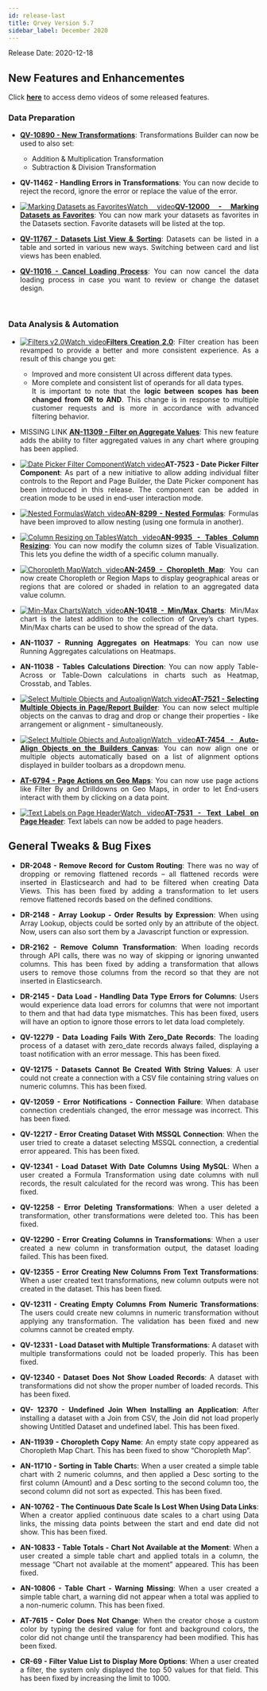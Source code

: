 ```yaml
---
id: release-last
title: Qrvey Version 5.7
sidebar_label: December 2020
---
```

<div style="text-align: justify">
Release Date: 2020-12-18

## New Features and Enhancementes 

Click <a href="/docs/next/video-training/release/version-5.7" target="_blank"> <strong>here</strong></a> to access demo videos of some released features.


### Data Preparation

* <a href="/docs/ui-docs/datasets/transformations/" target="_blank"><strong>QV-10890 - New Transformations</strong></a>: Transformations Builder can now be used to also set:
  * Addition & Multiplication Transformation
  * Subtraction & Division Transformation

* **QV-11462 - Handling Errors in Transformations**: You can now decide to reject the record, ignore the error or replace the value of the error.

* <a href="/docs/video-training/release/version-5.7/#marking-datasets-as-favorites" target="_blank" class="tooltip"><img alt="Marking Datasets as Favorites" src="https://s3.amazonaws.com/cdn.qrvey.com/documentation_assets/release-notes/video_icon.png#thumbnail-20" class="video-icon-png"><span class="tooltiptext">Watch video</span></a><a href="/docs/ui-docs/datasets/data_overview/#data_overview" target="_blank"><strong>QV-12000 - Marking Datasets as Favorites</strong></a>: You can now mark your datasets as favorites in the Datasets section. Favorite datasets will be listed at the top.

* <a href="/docs/ui-docs/datasets/data_overview/#data_overview" target="_blank"><strong>QV-11767 - Datasets List View & Sorting</strong></a>: Datasets can be listed in a table and sorted in various new ways. Switching between card and list views has been enabled.

* <a href="/docs/ui-docs/datasets/datasets/#datasets" target="_blank"> <strong>QV-11016 - Cancel Loading Process</strong></a>: You can now cancel the data loading process in case you want to review or change the dataset design.

<br>

### Data Analysis & Automation

* <a href="/docs/video-training/release/version-5.7/#filters-v20" target="_blank" class="tooltip"><img alt="Filters v2.0" src="https://s3.amazonaws.com/cdn.qrvey.com/documentation_assets/release-notes/video_icon.png#thumbnail-20" class="video-icon-png"><span class="tooltiptext">Watch video</span></a><a href="/docs/ui-docs/datasets/data_overview/#data_overview" target="_blank"><strong>Filters Creation 2.0</strong></a>: Filter creation has been revamped to provide a better and more consistent experience. As a result of this change you get: 
  * Improved and more consistent UI across different data types.
  * More complete and consistent list of operands for all data types. <br>
It is important to note that the **logic between scopes has been changed from OR to AND**. This change is in response to multiple customer requests and is more in accordance with advanced filtering behavior.  

* MISSING LINK <a href="" target="_blank"> <strong>AN-11309 - Filter on Aggregate Values</strong></a>: This new feature adds the ability to filter aggregated values in any chart where grouping has been applied.

* <a href="/docs/video-training/release/version-5.7/#date-picker-filter-component" target="_blank" class="tooltip"><img alt="Date Picker Filter Component" src="https://s3.amazonaws.com/cdn.qrvey.com/documentation_assets/release-notes/video_icon.png#thumbnail-20" class="video-icon-png"><span class="tooltiptext">Watch video</span></a><strong>AT-7523 - Date Picker Filter Component</strong>: As part of a new initiative to allow adding individual filter controls to the Report and Page Builder, the Date Picker component has been introduced in this release. The component can be added in creation mode to be used in end-user interaction mode. 

* <a href="/docs/video-training/release/version-5.7/#nested-formulas" target="_blank" class="tooltip"><img alt="Nested Formulas" src="https://s3.amazonaws.com/cdn.qrvey.com/documentation_assets/release-notes/video_icon.png#thumbnail-20" class="video-icon-png"><span class="tooltiptext">Watch video</span></a><a href="/docs/ui-docs/dataviews/formulas/" target="_blank"><strong>AN-8299 - Nested Formulas</strong></a>: Formulas have been improved to allow nesting (using one formula in another).

* <a href="/docs/video-training/release/version-5.7/#column-resizing-on-tables" target="_blank" class="tooltip"><img alt="Column Resizing on Tables" src="https://s3.amazonaws.com/cdn.qrvey.com/documentation_assets/release-notes/video_icon.png#thumbnail-20" class="video-icon-png"><span class="tooltiptext">Watch video</span></a><a href="/docs/ui-docs/dataviews/chart-types/" target="_blank"><strong>AN-9935 - Tables Column Resizing</strong></a>: You can now modify the column sizes of Table Visualization. This lets you define the width of a specific column manually.

* <a href="/docs/video-training/release/version-5.7/#choropleth-map" target="_blank" class="tooltip"><img alt="Choropleth Map" src="https://s3.amazonaws.com/cdn.qrvey.com/documentation_assets/release-notes/video_icon.png#thumbnail-20" class="video-icon-png"><span class="tooltiptext">Watch video</span></a><a href="/docs/ui-docs/dataviews/chart-types/" target="_blank"><strong>AN-2459 - Choropleth Map</strong></a>: You can now create Choropleth or Region Maps to display geographical areas or regions that are colored or shaded in relation to an aggregated data value column. 

* <a href="/docs/video-training/release/version-5.7/#min-max-charts" target="_blank" class="tooltip"><img alt="Min-Max Charts" src="https://s3.amazonaws.com/cdn.qrvey.com/documentation_assets/release-notes/video_icon.png#thumbnail-20" class="video-icon-png"><span class="tooltiptext">Watch video</span></a><a href="/docs/ui-docs/dataviews/chart-types/" target="_blank"><strong>AN-10418 - Min/Max Charts</strong></a>: Min/Max chart is the latest addition to the collection of Qrvey’s chart types. Min/Max charts can be used to show the spread of the data. 

* **AN-11037 - Running Aggregates on Heatmaps**: You can now use Running Aggregates calculations on Heatmaps.

* **AN-11038 - Tables Calculations Direction**: You can now apply Table-Across or Table-Down calculations in charts such as Heatmap, Crosstab, and Tables.

* <a href="/docs/video-training/release/version-5.7/#select-multiple-objects-and-autoalign" target="_blank" class="tooltip"><img alt="Select Multiple Objects and Autoalign" src="https://s3.amazonaws.com/cdn.qrvey.com/documentation_assets/release-notes/video_icon.png#thumbnail-20" class="video-icon-png"><span class="tooltiptext">Watch video</span></a><a href="/docs/ui-docs/builders/pages/" target="_blank"><strong>AT-7521 - Selecting Multiple Objects in Page/Report Builder</strong></a>: You can now select multiple objects on the canvas to drag and drop or change their properties - like arrangement or alignment - simultaneously.

* <a href="/docs/video-training/release/version-5.7/#select-multiple-objects-and-autoalign" target="_blank" class="tooltip"><img alt="Select Multiple Objects and Autoalign" src="https://s3.amazonaws.com/cdn.qrvey.com/documentation_assets/release-notes/video_icon.png#thumbnail-20" class="video-icon-png"><span class="tooltiptext">Watch video</span></a><a href="/docs/ui-docs/builders/pages/" target="_blank"><strong>AT-7454 - Auto-Align Objects on the Builders Canvas</strong></a>: You can now align one or multiple objects automatically based on a list of alignment options displayed in builder toolbars as a dropdown menu.

* <a href="/docs/ui-docs/builders/pages_actions/" target="_blank"><strong>AT-6794 - Page Actions on Geo Maps</strong></a>: You can now use page actions like Filter By and Drilldowns on Geo Maps, in order to let End-users interact with them by clicking on a data point.

* <a href="/docs/video-training/release/version-5.7/#text-labels-on-page-header" target="_blank" class="tooltip"><img alt="Text Labels on Page Header" src="https://s3.amazonaws.com/cdn.qrvey.com/documentation_assets/release-notes/video_icon.png#thumbnail-20" class="video-icon-png"><span class="tooltiptext">Watch video</span></a><a href="/docs/ui-docs/builders/pages/" target="_blank"><strong>AT-7531 - Text Label on Page Header</strong></a>: Text labels can now be added to page headers.



## General Tweaks & Bug Fixes

* **DR-2048 - Remove Record for Custom Routing**: There was no way of dropping or removing flattened records – all flattened records were inserted in Elasticsearch and had to be filtered when creating Data Views. This has been fixed by adding a transformation to let users remove flattened records based on the defined conditions.

* **DR-2148 - Array Lookup - Order Results by Expression**: When using Array Lookup, objects could be sorted only by an attribute of the object. Now, users can also sort them by a Javascript function or expression.

* **DR-2162 - Remove Column Transformation**: When loading records through API calls, there was no way of skipping or ignoring unwanted columns. This has been fixed by adding a transformation that allows users to remove those columns from the record so that they are not inserted in Elasticsearch.

* **DR-2145 - Data Load - Handling Data Type Errors for Columns**: Users would experience data load errors for columns that were not important to them and that had data type mismatches. This has been fixed, users will have an option to ignore those errors to let data load completely.

* **QV-12279 - Data Loading Fails With Zero_Date Records**: The loading process of a dataset with zero_date records always failed, displaying a toast notification with an error message. This has been fixed.

* **QV-12175 - Datasets Cannot Be Created With String Values**: A user could not create a connection with a CSV file containing string values on numeric columns. This has been fixed.

* **QV-12059 - Error Notifications - Connection Failure**: When database connection credentials changed, the error message was incorrect. This has been fixed.

* **QV-12217 - Error Creating Dataset With MSSQL Connection**: When the user tried to create a dataset selecting MSSQL connection, a credential error appeared. This has been fixed.

* **QV-12341 - Load Dataset With Date Columns Using MySQL**: When a user created a Formula Transformation using date columns with null records, the result calculated for the record was wrong. This has been fixed.

* **QV-12258 - Error Deleting Transformations**: When a user deleted a transformation, other transformations were deleted too. This has been fixed.

* **QV-12290 - Error Creating Columns in Transformations**: When a user created a new column in transformation output, the dataset loading failed. This has been fixed.

* **QV-12355 - Error Creating New Columns From Text Transformations**: When a user created text transformations, new column outputs were not created in the dataset. This has been fixed.

* **QV-12311 - Creating Empty Columns From Numeric Transformations**: The users could create new columns in numeric transformation without applying any transformation. The validation has been fixed and new columns cannot be created empty.

* **QV-12331 - Load Dataset with Multiple Transformations**: A dataset with multiple transformations could not be loaded properly. This has been fixed.

* **QV-12340 - Dataset Does Not Show Loaded Records**: A dataset with transformations did not show the proper number of loaded records. This has been fixed.

* **QV- 12370 - Undefined Join When Installing an Application**: After installing a dataset with a Join from CSV, the Join did not load properly showing Untitled Dataset and undefined label. This has been fixed.

* **AN-11939 - Choropleth Copy Name**: An empty state copy appeared as Choropleth Map Chart. This has been fixed to show “Choropleth Map”.

* **AN-11710 - Sorting in Table Chart**s: When a user created a simple table chart with 2 numeric columns, and then applied a Desc sorting to the first column (Amount) and a Desc sorting to the second column too, the second column did not sort as expected. This has been fixed.

* **AN-10762 - The Continuous Date Scale Is Lost When Using Data Links**: When a creator applied continuous date scales to a chart using Data links, the missing data points between the start and end date did not show. This has been fixed.

* **AN-10833 - Table Totals - Chart Not Available at the Moment**: When a user created a simple table chart and applied totals in a column, the message “Chart not available at the moment” appeared. This has been fixed.

* **AN-10806 - Table Chart - Warning Missing**: When a user created a simple table chart, a warning did not appear when a total was applied to a non-numeric column. This has been fixed.

* **AT-7615 - Color Does Not Change**: When the creator chose a custom color by typing the desired value for font and background colors, the color did not change until the transparency had been modified. This has been fixed.

* **CR-69 - Filter Value List to Display More Options**: When a user created a filter, the system only displayed the top 50 values for that field. This has been fixed by increasing the limit to 1000.
